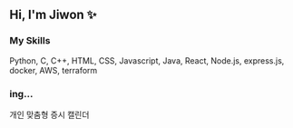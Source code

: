 ## Hi, I'm Jiwon ✨

### My  Skills
Python, C, C++, HTML, CSS, Javascript, Java, React, Node.js, express.js, docker, AWS, terraform

### ing...
개인 맞춤형 증시 캘린더


<!--
**jeonjionly/jeonjionly** is a ✨ _special_ ✨ repository because its `README.md` (this file) appears on your GitHub profile.

Here are some ideas to get you started:

- 🔭 I’m currently working on ...
- 🌱 I’m currently learning ...
- 👯 I’m looking to collaborate on ...
- 🤔 I’m looking for help with ...
- 💬 Ask me about ...
- 📫 How to reach me: ...
- 😄 Pronouns: ...
- ⚡ Fun fact: ...
-->
